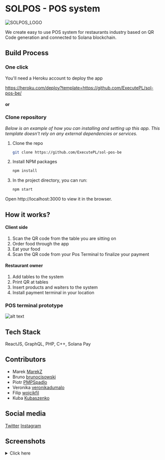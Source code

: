 # SOLPOS - POS system
![SOLPOS_LOGO](https://user-images.githubusercontent.com/94838246/184983416-27982fe5-2c02-4c68-b6c6-d34e20b9464a.png)

We create easy to use POS system for 
restaurants industry based on QR Code 
generation and connected to Solana 
blockchain.

## Build Process

### One click

You'll need a Heroku account to deploy the app

https://heroku.com/deploy?template=https://github.com/ExecutePL/sol-pos-be/

#### or

### Clone repository
_Below is an example of how you can installing and setting up this app. This template doesn't rely on any external dependencies or services._

1. Clone the repo
   ```sh
   git clone https://github.com/ExecutePL/sol-pos-be
   ```
2. Install NPM packages
   ```sh
   npm install
   ```
3. In the project directory, you can run:
   ```js
   npm start
   ```
Open http://localhost:3000 to view it in the browser.

## How it works?

#### Client side

1. Scan the QR code from the table you are sitting on
2. Order food through the app
3. Eat your food
4. Scan the QR code from your Pos Terminal to finalize your payment

#### Restaurant owner

1. Add tables to the system
2. Print QR at tables
3. Insert products and waiters to the  system
4. Install payment terminal in your location

### POS terminal prototype
![alt text](https://user-images.githubusercontent.com/94838246/184988472-a0417265-3a27-4be8-ab1c-2f33b2f0f07c.png)

## Tech Stack

ReactJS, GraphQL, PHP, C++, Solana Pay

## Contributors

- Marek [MarekZ](https://github.com/katakumby)
- Bruno [brunocisowski](https://github.com/brunocisowski)
- Piotr [PMPSpadlo](https://github.com/PMPSpadlo)
- Veronika [veronikadumalo](https://github.com/veronikadumalo)
- Filip [wojcikfil](https://github.com/wojcikfil)
- Kuba [Kubaszenko](https://github.com/Kubaszenko)

## Social media

[Twitter](https://twitter.com/real_solpos)
[Instagram](https://www.instagram.com/real_solpos/)


## Screenshots

<details>
  <summary>Click here</summary>
  
![Tables](https://user-images.githubusercontent.com/94838246/185071204-8d68041a-ef4d-4eb5-a933-83f6c2cf8d7f.png)
![Tables_1](https://user-images.githubusercontent.com/94838246/185071185-be490b77-888c-4281-9dd1-1c6f60053412.png)
![Products](https://user-images.githubusercontent.com/94838246/185071202-e1fb9ee9-c9cf-4829-86b5-385d77f21356.png)
![Waiters](https://user-images.githubusercontent.com/94838246/185071197-b2155120-1461-4dec-a190-2583c939a20a.png)
![Waiters_1](https://user-images.githubusercontent.com/94838246/185071200-55bc0408-9ef5-4ea6-a9d0-57af857c66f6.png)
![Transactions](https://user-images.githubusercontent.com/94838246/185071194-b33c3576-2ff1-4940-a893-5b468eb32ea6.png)

</details>
